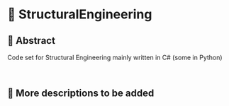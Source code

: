 # 💖 StructuralEngineering

## 🌟 Abstract
Code set for Structural Engineering mainly written in C# (some in Python)




<br>

## 🌟 More descriptions to be added
